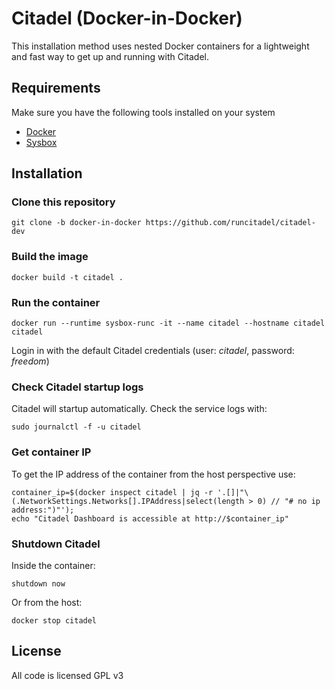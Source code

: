 # Citadel (Docker-in-Docker)

This installation method uses nested Docker containers for a lightweight and fast way to get up and running with Citadel.

## Requirements

Make sure you have the following tools installed on your system

- [Docker](https://docs.docker.com/get-docker/)
- [Sysbox](https://github.com/nestybox/sysbox/blob/master/docs/user-guide/install-package.md)

## Installation

### Clone this repository

```
git clone -b docker-in-docker https://github.com/runcitadel/citadel-dev
```

### Build the image

```
docker build -t citadel .
```

### Run the container

```
docker run --runtime sysbox-runc -it --name citadel --hostname citadel citadel
```

Login in with the default Citadel credentials (user: _citadel_, password: _freedom_)

### Check Citadel startup logs

Citadel will startup automatically. Check the service logs with:

```
sudo journalctl -f -u citadel
```

### Get container IP

To get the IP address of the container from the host perspective use:

```
container_ip=$(docker inspect citadel | jq -r '.[]|"\(.NetworkSettings.Networks[].IPAddress|select(length > 0) // "# no ip address:")"');
echo "Citadel Dashboard is accessible at http://$container_ip"
```

### Shutdown Citadel

Inside the container:

```
shutdown now
```

Or from the host:

```
docker stop citadel
```

## License

All code is licensed GPL v3
